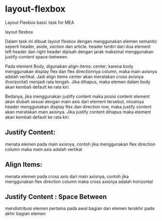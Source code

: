 # layout-flexbox
Layout Flexbox basic task for MEA

layout flexbox 

Dalam task ini dibuat layout flexbox dengan menggunakan elemen semantic seperti header, aside, section dan article.
header terdiri dari dua element left header dan right header dipisah dengan jarak maksimal menggunakan justify-content space-between.

Pada element Body, digunakan align-items: center; karena body menggunakan display flex dan flex directionnya column, maka main axisnya adalah vertikal. Jadi align items center akan meratakan cross axisnya (horizontal) menjadi rata tengah. Jika dihapus, maka elemen dalam body akan kembali default ke rata kiri.

Bedanya, jika menggunakan justify content maka posisi content element akan diubah sesuai dengan main axis dari element tersebut, misalnya header menggunakan display flex dan direction row, maka justify content akan meratakan main axisnya. Jika justify content dihapus maka element akan kembali default ke rata kiri.

## Justify Content: 
menata elemen pada main axisnya, contoh jika menggunakan flex direction column maka main axis adalah vertikal

## Align Items:
menata elemen pada cross axis dari main axisnya, contoh jika menggunakan flex direction column maka cross axisnya adalah horizontal

## Justify Content : Space Between
mendistribusi elemen pertama pada awal bagian dan elemen terakhir pada akhir bagian elemen
